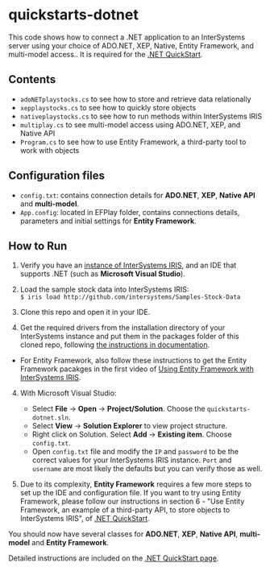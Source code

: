 # quickstarts-dotnet
This code shows how to connect a .NET application to an InterSystems server using your choice of ADO.NET, XEP, Native, Entity Framework, and multi-model access.. 
It is required for the [.NET QuickStart](https://learning.intersystems.com/course/view.php?name=.NET%20QS). 

## Contents

* `adoNETplaystocks.cs` to see how to store and retrieve data relationally
* `xepplaystocks.cs` to see how to quickly store objects
* `nativeplaystocks.cs` to see how to run methods within InterSystems IRIS
* `multiplay.cs` to see multi-model access using ADO.NET, XEP, and Native API
* `Program.cs` to see how to use Entity Framework, a third-party tool to work with objects

## Configuration files

* `config.txt`: contains connection details for **ADO.NET**, **XEP**, **Native API** and **multi-model**.
* `App.config`: located in EFPlay folder, contains connections details, parameters and initial settings for **Entity Framework**. 

## How to Run

1.  Verify you have an [<span class="urlformat">instance of InterSystems IRIS</span>](https://learning.intersystems.com/course/view.php?name=Get%20InterSystems%20IRIS), and an IDE that supports .NET (such as **Microsoft Visual Studio**). 

2.  Load the sample stock data into InterSystems IRIS:  
    `$ iris load http://github.com/intersystems/Samples-Stock-Data`  

3. Clone this repo and open it in your IDE.

4. Get the required drivers from the installation directory of your InterSystems instance and put them in the packages folder of this cloned repo, following [the instructions in documentation](https://docs.intersystems.com/components/csp/docbook/DocBook.UI.Page.cls?KEY=PAGE_extconnex#PAGE_extconnex_dotnet).
* For Entity Framework, also follow these instructions to get the Entity Framework pacakges in the first video of [Using Entity Framework with InterSystems IRIS](https://learning.intersystems.com/course/view.php?name=Entity%20Framework).

4. With Microsoft Visual Studio:

    * Select **File** → **Open** → **Project/Solution**. Choose the `quickstarts-dotnet.sln`. 
    * Select **View** → **Solution Explorer** to view project structure.
    * Right click on Solution. Select **Add** → **Existing item**. Choose `config.txt`.
    * Open `config.txt` file and modify the `IP` and `password` to be the correct values for your InterSystems IRIS instance. `Port` and `username` are most likely the defaults but you can verify those as well.

5. Due to its complexity, **Entity Framework** requires a few more steps to set up the IDE and configuration file. If you want to try using Entity Framework, please follow our instructions in section 6 - "Use Entity Framework, an example of a third-party API, to store objects to InterSystems IRIS", of [.NET QuickStart](https://learning.intersystems.com/course/view.php?name=.NET%20QS).

You should now have several classes for **ADO.NET**, **XEP**, **Native API**, **multi-model** and **Entity Framework**. 

Detailed instructions are included on the [.NET QuickStart page](https://learning.intersystems.com/course/view.php?name=.NET%20QS).

